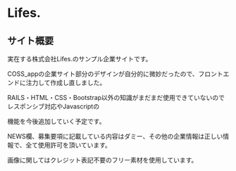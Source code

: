 # Lifes.

## サイト概要
実在する株式会社Lifes.のサンプル企業サイトです。

COSS_appの企業サイト部分のデザインが自分的に微妙だったので、フロントエンドに注力して作成し直しました。

RAILS・HTML・CSS・Bootstrap以外の知識がまだまだ使用できていないのでレスポンシブ対応やJavascriptの

機能を今後追加していく予定です。

NEWS欄、募集要項に記載している内容はダミー、その他の企業情報は正しい情報で、全て使用許可を頂いています。

画像に関してはクレジット表記不要のフリー素材を使用しています。

